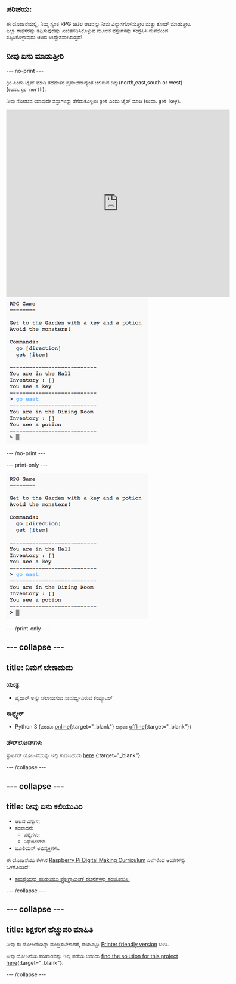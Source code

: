 ## ಪರಿಚಯ:

ಈ ಯೋಜನೆಯಲ್ಲಿ, ನಿಮ್ಮ ಸ್ವಂತ RPG ಜಟಿಲ ಆಟವನ್ನು ನೀವು ವಿನ್ಯಾಸಗೊಳಿಸುತ್ತೀರಿ ಮತ್ತು ಕೋಡ್ ಮಾಡುತ್ತೀರಿ. ಎಲ್ಲಾ ರಾಕ್ಷಸರನ್ನು ತಪ್ಪಿಸುವುದನ್ನು ಖಚಿತಪಡಿಸಿಕೊಳ್ಳುವ ಮೂಲಕ ವಸ್ತುಗಳನ್ನು ಸಂಗ್ರಹಿಸಿ ಮನೆಯಿಂದ ತಪ್ಪಿಸಿಕೊಳ್ಳುವುದು ಆಟದ ಉದ್ದೇಶವಾಗಿರುತ್ತದೆ!

## ನೀವು ಏನು ಮಾಡುತ್ತೀರಿ

\--- no-print \---

`go` ಎಂದು ಟೈಪ್ ಮಾಡಿ ತದನಂತರ ಪ್ರಪಂಚದಾದ್ಯಂತ ಚಲಿಸುವ ದಿಕ್ಕು(north,east,south or west) (ಉದಾ. `go north`).

ನೀವು ನೋಡುವ ಯಾವುದೇ ವಸ್ತುಗಳನ್ನು ತೆಗೆದುಕೊಳ್ಳಲು `get` ಎಂದು ಟೈಪ್ ಮಾಡಿ (ಉದಾ. `get key`).

<div class="trinket">
  <iframe src="https://trinket.io/embed/python/d06adeb527?outputOnly=true&start=result" width="600" height="500" frameborder="0" marginwidth="0" marginheight="0" allowfullscreen>
  </iframe>
  <img src="images/rpg-finished.png">
</div>

\--- /no-print \---

\--- print-only \---

![ಸಂಪೂರ್ಣ ಯೋಜನೆ](images/rpg-finished.png)

\--- /print-only \---

## \--- collapse \---

## title: ನಿಮಗೆ ಬೇಕಾದುದು

### ಯಂತ್ರ

+ ಪೈಥಾನ್ ಅನ್ನು ಚಲಾಯಿಸುವ ಸಾಮರ್ಥ್ಯವಿರುವ ಕಂಪ್ಯೂಟರ್

### ಸಾಫ್ಟ್ವೇರ್

+ Python 3 (ಎರಡೂ [online](https://trinket.io/){:target="_blank"} ಅಥವಾ [offline](https://www.python.org/downloads/){:target="_blank"})

### ಡೌನ್‌ಲೋಡ್‌ಗಳು

ಸ್ಟಾರ್ಟರ್ ಯೋಜನೆಯನ್ನು ಇಲ್ಲಿ ಕಾಣಬಹುದು [here](http://rpf.io/p/en/rpg-go) {:target="_blank"}.

\--- /collapse \---

## \--- collapse \---

## title: ನೀವು ಏನು ಕಲಿಯುವಿರಿ

+ ಆಟದ ವಿನ್ಯಾಸ;
+ ಸಂಪಾದನೆ: 
    + ಪಟ್ಟಿಗಳು;
    + ನಿಘಂಟುಗಳು.
+ ಬೂಲಿಯನ್ ಅಭಿವ್ಯಕ್ತಿಗಳು.

ಈ ಯೋಜನೆಯು ಕೆಳಗಿನ [Raspberry Pi Digital Making Curriculum](http://rpf.io/curriculum) ಎಳೆಗಳಿಂದ ಅಂಶಗಳನ್ನು ಒಳಗೊಂಡಿದೆ:

+ [ಸಮಸ್ಯೆಯನ್ನು ಪರಿಹರಿಸಲು ಪ್ರೋಗ್ರಾಮಿಂಗ್ ರಚನೆಗಳನ್ನು ಸಂಯೋಜಿಸಿ.](https://www.raspberrypi.org/curriculum/programming/builder)

\--- /collapse \---

## \--- collapse \---

## title: ಶಿಕ್ಷಕರಿಗೆ ಹೆಚ್ಚುವರಿ ಮಾಹಿತಿ

ನೀವು ಈ ಯೋಜನೆಯನ್ನು ಮುದ್ರಿಸಬೇಕಾದರೆ, ದಯವಿಟ್ಟು [Printer friendly version](https://projects.raspberrypi.org/en/projects/rpg/print) ಬಳಸಿ.

ನೀವು ಯೋಜನೆಯ ಪರಿಹಾರವನ್ನು ಇಲ್ಲಿ ಪಡೆಯ ಬಹುದು [find the solution for this project here](http://rpf.io/p/en/rpg-get){:target="_blank"}.

\--- /collapse \---